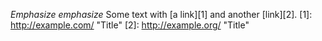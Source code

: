 *Emphasize* _emphasize_
Some text with [a link][1] and
another [link][2].
[1]: http://example.com/ "Title"
[2]: http://example.org/ "Title"

